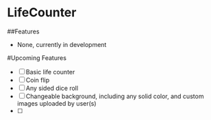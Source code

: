 # LifeCounter


##Features
- None, currently in development

#Upcoming Features
- [ ] Basic life counter
- [ ] Coin flip
- [ ] Any sided dice roll
- [ ] Changeable background, including any solid color, and custom images uploaded by user(s)
- [ ] 

